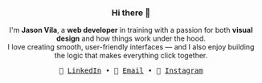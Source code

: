 <div align="center">
  <h3>Hi there 👋</h3>
</div>

<p align="center">
  I'm <strong>Jason Vila</strong>, a <strong>web developer</strong> in training with a passion for both <strong>visual design</strong> and how things work under the hood.<br/>
  I love creating smooth, user-friendly interfaces — and I also enjoy building the logic that makes everything click together.
</p>

<div align="center">
  <samp>
    🔗 <a href="https://www.linkedin.com/in/jason-vila">LinkedIn</a> •
    📧 <a href="mailto:jasonvilac@gmail.com">Email</a> •
    📸 <a href="https://www.instagram.com/sw_jasonn">Instagram</a>
  </samp>
</div>
